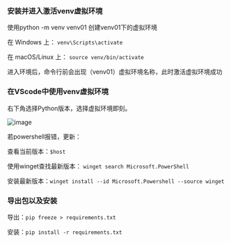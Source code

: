 ### 安装并进入激活venv虚拟环境
使用python -m venv venv01  创建venv01下的虚拟环境

在 Windows 上：
`venv\Scripts\activate`

在 macOS/Linux 上：
`source venv/bin/activate`


进入环境后，命令行前会出现（venv01）虚拟环境名称，此时激活虚拟环境成功

### 在VScode中使用venv虚拟环境
右下角选择Python版本，选择虚拟环境即刻。

![image](https://github.com/GaoHaoSong/Study-Logs/assets/25843420/d92c8b8b-7436-4f2d-9920-e7c05397b066)

若powershell报错，更新：

查看当前版本：`$host`

使用winget查找最新版本： `winget search Microsoft.PowerShell`

安装最新版本：`winget install --id Microsoft.Powershell --source winget`

### 导出包以及安装
导出：`pip freeze > requirements.txt`

安装：`pip install -r requirements.txt`

